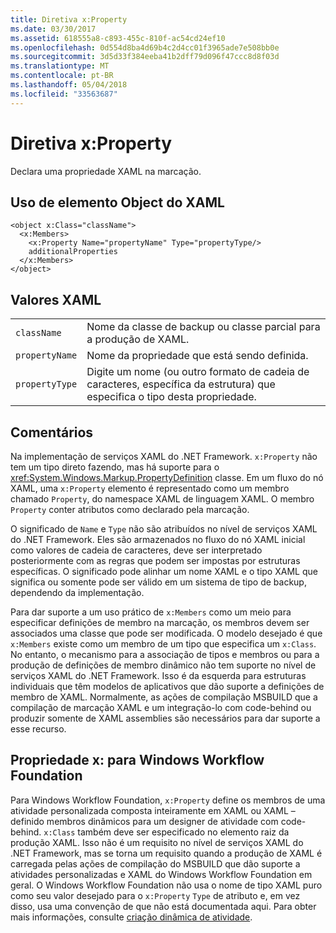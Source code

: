 ```yaml
---
title: Diretiva x:Property
ms.date: 03/30/2017
ms.assetid: 618555a8-c893-455c-810f-ac54cd24ef10
ms.openlocfilehash: 0d554d8ba4d69b4c2d4cc01f3965ade7e508bb0e
ms.sourcegitcommit: 3d5d33f384eeba41b2dff79d096f47ccc8d8f03d
ms.translationtype: MT
ms.contentlocale: pt-BR
ms.lasthandoff: 05/04/2018
ms.locfileid: "33563687"
---
```

# <a name="xproperty-directive"></a>Diretiva x:Property
Declara uma propriedade XAML na marcação.  
  
## <a name="xaml-object-element-usage"></a>Uso de elemento Object do XAML  
  
```  
<object x:Class="className">  
  <x:Members>  
    <x:Property Name="propertyName" Type="propertyType/>  
    additionalProperties  
  </x:Members>  
</object>  
```  
  
## <a name="xaml-values"></a>Valores XAML  
  
|||  
|-|-|  
|`className`|Nome da classe de backup ou classe parcial para a produção de XAML.|  
|`propertyName`|Nome da propriedade que está sendo definida.|  
|`propertyType`|Digite um nome (ou outro formato de cadeia de caracteres, específica da estrutura) que especifica o tipo desta propriedade.|  
  
## <a name="remarks"></a>Comentários  
 Na implementação de serviços XAML do .NET Framework. `x:Property` não tem um tipo direto fazendo, mas há suporte para o <xref:System.Windows.Markup.PropertyDefinition> classe. Em um fluxo do nó XAML, uma `x:Property` elemento é representado como um membro chamado `Property`, do namespace XAML de linguagem XAML. O membro `Property` conter atributos como declarado pela marcação.  
  
 O significado de `Name` e `Type` não são atribuídos no nível de serviços XAML do .NET Framework. Eles são armazenados no fluxo do nó XAML inicial como valores de cadeia de caracteres, deve ser interpretado posteriormente com as regras que podem ser impostas por estruturas específicas. O significado pode alinhar um nome XAML e o tipo XAML que significa ou somente pode ser válido em um sistema de tipo de backup, dependendo da implementação.  
  
 Para dar suporte a um uso prático de `x:Members` como um meio para especificar definições de membro na marcação, os membros devem ser associados uma classe que pode ser modificada. O modelo desejado é que `x:Members` existe como um membro de um tipo que especifica um `x:Class`. No entanto, o mecanismo para a associação de tipos e membros ou para a produção de definições de membro dinâmico não tem suporte no nível de serviços XAML do .NET Framework. Isso é da esquerda para estruturas individuais que têm modelos de aplicativos que dão suporte a definições de membro de XAML. Normalmente, as ações de compilação MSBUILD que a compilação de marcação XAML e um integração-lo com code-behind ou produzir somente de XAML assemblies são necessários para dar suporte a esse recurso.  
  
## <a name="xproperty-for-windows-workflow-foundation"></a>Propriedade x: para Windows Workflow Foundation  
 Para Windows Workflow Foundation, `x:Property` define os membros de uma atividade personalizada composta inteiramente em XAML ou XAML – definido membros dinâmicos para um designer de atividade com code-behind. `x:Class` também deve ser especificado no elemento raiz da produção XAML. Isso não é um requisito no nível de serviços XAML do .NET Framework, mas se torna um requisito quando a produção de XAML é carregada pelas ações de compilação do MSBUILD que dão suporte a atividades personalizadas e XAML do Windows Workflow Foundation em geral. O Windows Workflow Foundation não usa o nome de tipo XAML puro como seu valor desejado para o `x:Property` `Type` de atributo e, em vez disso, usa uma convenção de que não está documentada aqui. Para obter mais informações, consulte [criação dinâmica de atividade](http://msdn.microsoft.com/library/dd807392.aspx).
